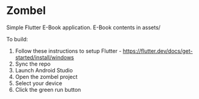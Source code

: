 # Zombel

Simple Flutter E-Book application.  E-Book contents in assets/

To build:

1) Follow these instructions to setup Flutter - https://flutter.dev/docs/get-started/install/windows
2) Sync the repo
3) Launch Android Studio
4) Open the zombel project
5) Select your device
6) Click the green run button
